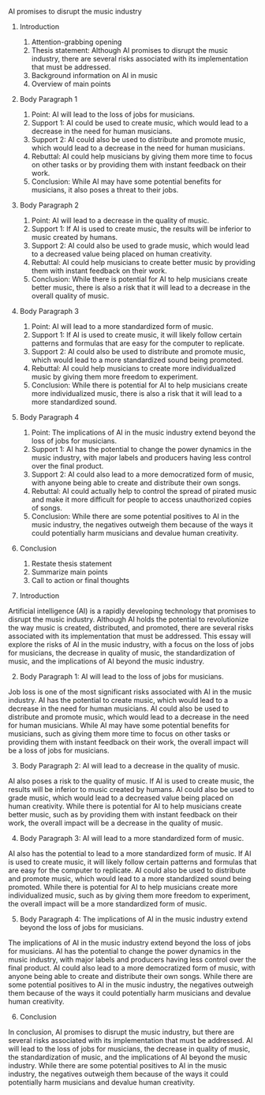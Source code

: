 AI promises to disrupt the music industry

1. Introduction
    1. Attention-grabbing opening
    2. Thesis statement: Although AI promises to disrupt the music industry, there are several risks associated with its implementation that must be addressed.
    3. Background information on AI in music
    4. Overview of main points

2. Body Paragraph 1
    1. Point: AI will lead to the loss of jobs for musicians.
    2. Support 1: AI could be used to create music, which would lead to a decrease in the need for human musicians.
    3. Support 2: AI could also be used to distribute and promote music, which would lead to a decrease in the need for human musicians.
    4. Rebuttal: AI could help musicians by giving them more time to focus on other tasks or by providing them with instant feedback on their work.
    5. Conclusion: While AI may have some potential benefits for musicians, it also poses a threat to their jobs.

3. Body Paragraph 2
    1. Point: AI will lead to a decrease in the quality of music.
    2. Support 1: If AI is used to create music, the results will be inferior to music created by humans.
    3. Support 2: AI could also be used to grade music, which would lead to a decreased value being placed on human creativity.
    4. Rebuttal: AI could help musicians to create better music by providing them with instant feedback on their work.
    5. Conclusion: While there is potential for AI to help musicians create better music, there is also a risk that it will lead to a decrease in the overall quality of music.

4. Body Paragraph 3
    1. Point: AI will lead to a more standardized form of music.
    2. Support 1: If AI is used to create music, it will likely follow certain patterns and formulas that are easy for the computer to replicate.
    3. Support 2: AI could also be used to distribute and promote music, which would lead to a more standardized sound being promoted.
    4. Rebuttal: AI could help musicians to create more individualized music by giving them more freedom to experiment.
    5. Conclusion: While there is potential for AI to help musicians create more individualized music, there is also a risk that it will lead to a more standardized sound.

5. Body Paragraph 4
    1. Point: The implications of AI in the music industry extend beyond the loss of jobs for musicians.
    2. Support 1: AI has the potential to change the power dynamics in the music industry, with major labels and producers having less control over the final product.
    3. Support 2: AI could also lead to a more democratized form of music, with anyone being able to create and distribute their own songs.
    4. Rebuttal: AI could actually help to control the spread of pirated music and make it more difficult for people to access unauthorized copies of songs.
    5. Conclusion: While there are some potential positives to AI in the music industry, the negatives outweigh them because of the ways it could potentially harm musicians and devalue human creativity.

6. Conclusion
    1. Restate thesis statement
    2. Summarize main points
    3. Call to action or final thoughts

1. Introduction

 Artificial intelligence (AI) is a rapidly developing technology that promises to disrupt the music industry. Although AI holds the potential to revolutionize the way music is created, distributed, and promoted, there are several risks associated with its implementation that must be addressed. This essay will explore the risks of AI in the music industry, with a focus on the loss of jobs for musicians, the decrease in quality of music, the standardization of music, and the implications of AI beyond the music industry. 

2. Body Paragraph 1: AI will lead to the loss of jobs for musicians.

 Job loss is one of the most significant risks associated with AI in the music industry. AI has the potential to create music, which would lead to a decrease in the need for human musicians. AI could also be used to distribute and promote music, which would lead to a decrease in the need for human musicians. While AI may have some potential benefits for musicians, such as giving them more time to focus on other tasks or providing them with instant feedback on their work, the overall impact will be a loss of jobs for musicians. 

3. Body Paragraph 2: AI will lead to a decrease in the quality of music.

 AI also poses a risk to the quality of music. If AI is used to create music, the results will be inferior to music created by humans. AI could also be used to grade music, which would lead to a decreased value being placed on human creativity. While there is potential for AI to help musicians create better music, such as by providing them with instant feedback on their work, the overall impact will be a decrease in the quality of music. 

4. Body Paragraph 3: AI will lead to a more standardized form of music.

 AI also has the potential to lead to a more standardized form of music. If AI is used to create music, it will likely follow certain patterns and formulas that are easy for the computer to replicate. AI could also be used to distribute and promote music, which would lead to a more standardized sound being promoted. While there is potential for AI to help musicians create more individualized music, such as by giving them more freedom to experiment, the overall impact will be a more standardized form of music. 

5. Body Paragraph 4: The implications of AI in the music industry extend beyond the loss of jobs for musicians.

The implications of AI in the music industry extend beyond the loss of jobs for musicians. AI has the potential to change the power dynamics in the music industry, with major labels and producers having less control over the final product. AI could also lead to a more democratized form of music, with anyone being able to create and distribute their own songs. While there are some potential positives to AI in the music industry, the negatives outweigh them because of the ways it could potentially harm musicians and devalue human creativity. 

6. Conclusion

In conclusion, AI promises to disrupt the music industry, but there are several risks associated with its implementation that must be addressed. AI will lead to the loss of jobs for musicians, the decrease in quality of music, the standardization of music, and the implications of AI beyond the music industry. While there are some potential positives to AI in the music industry, the negatives outweigh them because of the ways it could potentially harm musicians and devalue human creativity.
